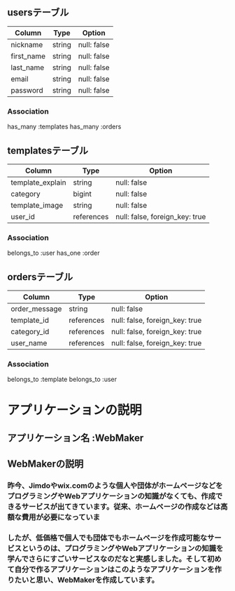 ## usersテーブル

| Column          | Type    | Option     |
|-----------------|---------|------------|
| nickname        | string  | null: false|
| first_name      | string  | null: false|
| last_name       | string  | null: false|
| email           | string  | null: false|
| password        | string  | null: false|

### Association
has_many :templates
has_many :orders

## templatesテーブル

| Column          | Type       | Option     |
|-----------------|------------|------------|
| template_explain| string     | null: false|
| category        | bigint     | null: false|
| template_image  | string     | null: false|
| user_id         | references | null: false, foreign_key: true|



### Association
belongs_to :user
has_one :order


## ordersテーブル

| Column          | Type       | Option     |
|-----------------|------------|------------|
| order_message   | string     | null: false|
| template_id     | references | null: false, foreign_key: true|
| category_id     | references | null: false, foreign_key: true|
| user_name       | references | null: false, foreign_key: true|

### Association
belongs_to :template
belongs_to :user



# アプリケーションの説明

## アプリケーション名  :WebMaker

## WebMakerの説明
### 昨今、Jimdoやwix.comのような個人や団体がホームページなどをプログラミングやWebアプリケーションの知識がなくても、作成できるサービスが出てきています。従来、ホームページの作成などは高額な費用が必要になっていま
### したが、低価格で個人でも団体でもホームページを作成可能なサービスというのは、プログラミングやWebアプリケーションの知識を学んでさらにすごいサービスなのだなと実感しました。そして初めて自分で作るアプリケーションはこのようなアプリケーションを作りたいと思い、WebMakerを作成しています。




